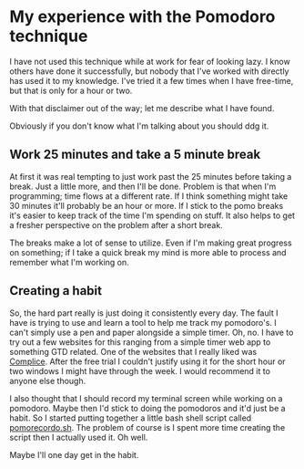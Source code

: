 # My experience with the Pomodoro technique

I have not used this technique while at work for fear of looking lazy. I know
others have done it successfully, but nobody that I've worked with directly has
used it to my knowledge. I've tried it a few times when I have free-time, but
that is only for a hour or two.

With that disclaimer out of the way; let me describe what I have found.

Obviously if you don't know what I'm talking about you should ddg it.

## Work 25 minutes and take a 5 minute break

At first it was real tempting to just work past the 25 minutes before taking
a break. Just a little more, and then I'll be done. Problem is that when I'm
programming; time flows at a different rate. If I think something might take
30 minutes it'll probably be an hour or more. If I stick to the pomo breaks
it's easier to keep track of the time I'm spending on stuff. It also helps to
get a fresher perspective on the problem after a short break.

The breaks make a lot of sense to utilize. Even if I'm making great progress
on something; if I take a quick break my mind is more able to process and
remember what I'm working on.

## Creating a habit

So, the hard part really is just doing it consistently every day. The fault
I have is trying to use and learn a tool to help me track my pomodoro's.
I can't simply use a pen and paper alongside a simple timer. Oh, no. I have
to try out a few websites for this ranging from a simple timer web app to
something GTD related. One of the websites that I really liked was
[Complice](http://complice.co). After the free trial I couldn't justify using
it for the short hour or two windows I might have through the week. I would
recommend it to anyone else though.

I also thought that I should record my terminal screen while working on
a pomodoro. Maybe then I'd stick to doing the pomodoros and it'd just be
a habit. So I started putting together a little bash shell script called
[pomorecordo.sh](https://github.com/jkenlooper/pomorecordo). The problem of
course is I spent more time creating the script then I actually used it. Oh
well.

Maybe I'll one day get in the habit.

